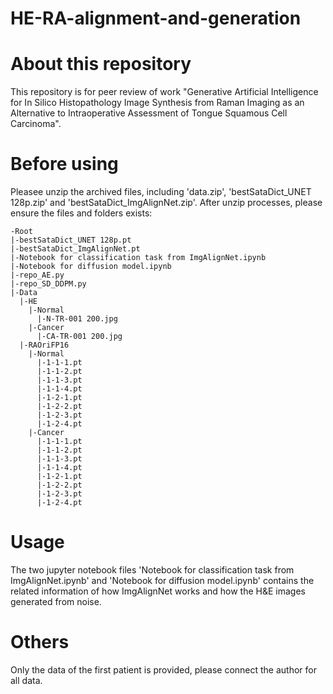 # HE-RA-alignment-and-generation
# About this repository
This repository is for peer review of work "Generative Artificial Intelligence for In Silico Histopathology Image Synthesis from Raman Imaging as an Alternative to Intraoperative Assessment of Tongue Squamous Cell Carcinoma".
# Before using
Pleasee unzip the archived files, including 'data.zip', 'bestSataDict_UNET 128p.zip' and 'bestSataDict_ImgAlignNet.zip'. After unzip processes, please ensure the files and folders exists:
```
-Root
|-bestSataDict_UNET 128p.pt
|-bestSataDict_ImgAlignNet.pt
|-Notebook for classification task from ImgAlignNet.ipynb
|-Notebook for diffusion model.ipynb
|-repo_AE.py
|-repo_SD_DDPM.py
|-Data
  |-HE
    |-Normal
      |-N-TR-001 200.jpg
    |-Cancer
      |-CA-TR-001 200.jpg
  |-RAOriFP16
    |-Normal
      |-1-1-1.pt
      |-1-1-2.pt
      |-1-1-3.pt
      |-1-1-4.pt
      |-1-2-1.pt
      |-1-2-2.pt
      |-1-2-3.pt
      |-1-2-4.pt
    |-Cancer
      |-1-1-1.pt
      |-1-1-2.pt
      |-1-1-3.pt
      |-1-1-4.pt
      |-1-2-1.pt
      |-1-2-2.pt
      |-1-2-3.pt
      |-1-2-4.pt
```
# Usage
The two jupyter notebook files 'Notebook for classification task from ImgAlignNet.ipynb' and 'Notebook for diffusion model.ipynb' contains the related information of how ImgAlignNet works and how the H&E images generated from noise.
# Others
Only the data of the first patient is provided, please connect the author for all data.
